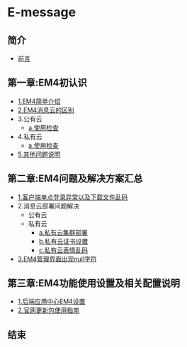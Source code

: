 # E-message

## 简介
* [前言](README.md)

## 第一章:EM4初认识
* [1.EM4简单介绍](chapter1/E4info.md)
* [2.EM4消息云的区别](chapter1/E4cloudDiff.md)
* 3.公有云
    * [a.使用检查](chapter1/ronghubCheck.md)
* 4.私有云
    * [a.使用检查](chapter1/privateCloudCheck.md)
* [5.其他问题说明](chapter1/otherQue.md)

## 第二章:EM4问题及解决方案汇总
* [1.客户端单点登录异常以及下载文件乱码](chapter2/E4login.md)
* 2.消息云部署问题解决
    * 公有云
    * 私有云
        * [a.私有云集群部署]()
        * [b.私有云证书设置]()
        * [c.私有云表情乱码](chapter2/PrivateClondEmoji.md)
* [3.EM4管理界面出现null字符](chapter2/E4nullSolve.md)

## 第三章:EM4功能使用设置及相关配置说明
* [1.后端应用中心EM4设置](chapter3/E4managePage.md)
* [2.官网更新包使用指南](chapter3/updateEmessage.md)
## 结束

